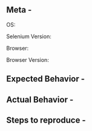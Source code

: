 ## Meta -
OS:  
<!-- Windows 10? OSX? -->
Selenium Version:  
<!-- 2.52.0, IDE, etc -->
Browser:  
<!-- Internet Explorer?  Firefox? 

CURRENTLY SELENIUM AND FIREFOX 48+ ONLY WORK WITH GECKODRIVER. Any issue logged here for 48+ will be closed as a duplicate of #2559 If you wish to add back support for WebDriver [please contribute](https://github.com/SeleniumHQ/selenium/issues/2942#issuecomment-259717567) but just keep in mind that WebDriver will not be supported in the future. 

If the issue is with Google Chrome consider logging an issue with chromedriver instead:
https://sites.google.com/a/chromium.org/chromedriver/help

If the issue is with Microsoft Edge consider logging an issue with Microsoft instead:
https://developer.microsoft.com/en-us/microsoft-edge/platform/issues/

If the issue is with Firefox GeckoDriver (aka Marionette) consider logging an issue with Mozilla:
https://bugzilla.mozilla.org/buglist.cgi?product=Testing&component=Marionette

If the issue is with Safari, only Safari 10+ is supported. Please log any Safari issue with Apple:
https://bugreport.apple.com/

If the issue is with PhantomJS consider logging an issue with Ghostdriver:
https://github.com/detro/ghostdriver

-->

Browser Version:  
<!-- e.g.: 49.0.2623.87 (64-bit) -->

## Expected Behavior -

## Actual Behavior -

## Steps to reproduce -
<!-- 
Please be sure to include an SSCCE (Short, Self Contained, Correct [compilable] example) http://sscce.org/ 
If you can't provide a link to the page, consider creating a reproducible page on https://jsfiddle.net/
-->
